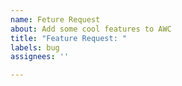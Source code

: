 ```yaml
---
name: Feture Request
about: Add some cool features to AWC
title: "Feature Request: "
labels: bug
assignees: ''

---
```

